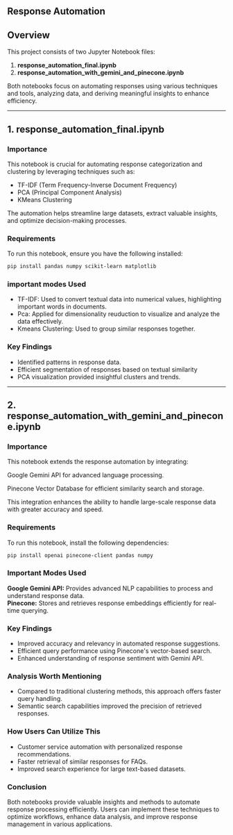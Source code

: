 ## Response Automation 

## Overview
This project consists of two Jupyter Notebook files:

1. **response_automation_final.ipynb**  
2. **response_automation_with_gemini_and_pinecone.ipynb**

Both notebooks focus on automating responses using various techniques and tools, analyzing data, and deriving meaningful insights to enhance efficiency.

---

## 1. response_automation_final.ipynb

### Importance
This notebook is crucial for automating response categorization and clustering by leveraging techniques such as:
- TF-IDF (Term Frequency-Inverse Document Frequency)
- PCA (Principal Component Analysis)
- KMeans Clustering

The automation helps streamline large datasets, extract valuable insights, and optimize decision-making processes.

### Requirements
To run this notebook, ensure you have the following installed:

```bash
pip install pandas numpy scikit-learn matplotlib
```

### important modes Used
- TF-IDF: Used to convert textual data into numerical values, highlighting important words in documents.
- Pca: Applied for dimensionality reuduction to visualize and analyze the data effectively.
- Kmeans Clustering: Used to group similar responses together. 

### Key Findings
- Identified patterns in response data.
- Efficient segmentation of responses based on textual similarity
- PCA visualization provided insightful clusters and trends.

---

## 2. response_automation_with_gemini_and_pinecone.ipynb

### Importance

This notebook extends the response automation by integrating:

Google Gemini API for advanced language processing.

Pinecone Vector Database for efficient similarity search and storage.

This integration enhances the ability to handle large-scale response data with greater accuracy and speed.

### Requirements

To run this notebook, install the following dependencies:

```bash
pip install openai pinecone-client pandas numpy
```

### Important Modes Used

**Google Gemini API:** Provides advanced NLP capabilities to process and understand response data.  
**Pinecone:** Stores and retrieves response embeddings efficiently for real-time querying.

### Key Findings

- Improved accuracy and relevancy in automated response suggestions.
- Efficient query performance using Pinecone's vector-based search.
- Enhanced understanding of response sentiment with Gemini API.

### Analysis Worth Mentioning

- Compared to traditional clustering methods, this approach offers faster query handling.
- Semantic search capabilities improved the precision of retrieved responses.

### How Users Can Utilize This

- Customer service automation with personalized response recommendations.
- Faster retrieval of similar responses for FAQs.
- Improved search experience for large text-based datasets.

### Conclusion

Both notebooks provide valuable insights and methods to automate response processing efficiently. Users can implement these techniques to optimize workflows, enhance data analysis, and improve response management in various applications.

